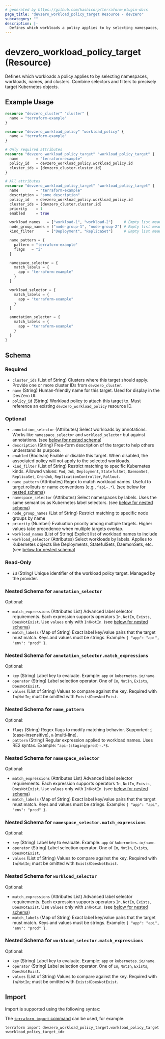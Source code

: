 ```yaml
---
# generated by https://github.com/hashicorp/terraform-plugin-docs
page_title: "devzero_workload_policy_target Resource - devzero"
subcategory: ""
description: |-
  Defines which workloads a policy applies to by selecting namespaces, workloads, names, and clusters. Combine selectors and filters to precisely target Kubernetes objects.
---
```


# devzero_workload_policy_target (Resource)

Defines which workloads a policy applies to by selecting namespaces, workloads, names, and clusters. Combine selectors and filters to precisely target Kubernetes objects.

## Example Usage

```terraform
resource "devzero_cluster" "cluster" {
  name = "terraform-example"
}

resource "devzero_workload_policy" "workload_policy" {
  name = "terraform-example"
}

# Only required attributes
resource "devzero_workload_policy_target" "workload_policy_target" {
  name        = "terraform-example"
  policy_id   = devzero_workload_policy.workload_policy.id
  cluster_ids = [devzero_cluster.cluster.id]
}

# All attributes
resource "devzero_workload_policy_target" "workload_policy_target" {
  name        = "terraform-example"
  description = "some description"
  policy_id   = devzero_workload_policy.workload_policy.id
  cluster_ids = [devzero_cluster.cluster.id]
  priority    = 1
  enabled     = true

  workload_names   = ["workload-1", "workload-2"]     # Empty list means all workloads
  node_group_names = ["node-group-1", "node-group-2"] # Empty list means all node groups
  kind_filter      = ["Deployment", "ReplicaSet"]     # Empty list means all kinds

  name_pattern = {
    pattern = "terraform-example"
    flags   = "i"
  }

  namespace_selector = {
    match_labels = {
      app = "terraform-example"
    }
  }

  workload_selector = {
    match_labels = {
      app = "terraform-example"
    }
  }

  annotation_selector = {
    match_labels = {
      app = "terraform-example"
    }
  }
}
```

<!-- schema generated by tfplugindocs -->
## Schema

### Required

- `cluster_ids` (List of String) Clusters where this target should apply. Provide one or more cluster IDs from `devzero_cluster`.
- `name` (String) Human-friendly name for this target. Used for display in the DevZero UI.
- `policy_id` (String) Workload policy to attach this target to. Must reference an existing `devzero_workload_policy` resource ID.

### Optional

- `annotation_selector` (Attributes) Select workloads by annotations. Works like `namespace_selector` and `workload_selector` but against annotations. (see [below for nested schema](#nestedatt--annotation_selector))
- `description` (String) Free-form description of the target to help others understand its purpose.
- `enabled` (Boolean) Enable or disable this target. When disabled, the associated policy will not apply to the selected workloads.
- `kind_filter` (List of String) Restrict matching to specific Kubernetes kinds. Allowed values: `Pod`, `Job`, `Deployment`, `StatefulSet`, `DaemonSet`, `ReplicaSet`, `CronJob`, `ReplicationController`, `Rollout`.
- `name_pattern` (Attributes) Regex to match workload names. Useful to target rollouts or name conventions (e.g., `^api-.*`). (see [below for nested schema](#nestedatt--name_pattern))
- `namespace_selector` (Attributes) Select namespaces by labels. Uses the same semantics as Kubernetes label selectors. (see [below for nested schema](#nestedatt--namespace_selector))
- `node_group_names` (List of String) Restrict matching to specific node groups by name
- `priority` (Number) Evaluation priority among multiple targets. Higher values take precedence when multiple targets overlap.
- `workload_names` (List of String) Explicit list of workload names to include
- `workload_selector` (Attributes) Select workloads by labels. Applies to Kubernetes objects like Deployments, StatefulSets, DaemonSets, etc. (see [below for nested schema](#nestedatt--workload_selector))

### Read-Only

- `id` (String) Unique identifier of the workload policy target. Managed by the provider.

<a id="nestedatt--annotation_selector"></a>
### Nested Schema for `annotation_selector`

Optional:

- `match_expressions` (Attributes List) Advanced label selector requirements. Each expression supports operators `In`, `NotIn`, `Exists`, `DoesNotExist`. Use `values` only with `In`/`NotIn`. (see [below for nested schema](#nestedatt--annotation_selector--match_expressions))
- `match_labels` (Map of String) Exact label key/value pairs that the target must match. Keys and values must be strings. Example: `{ "app": "api", "env": "prod" }`.

<a id="nestedatt--annotation_selector--match_expressions"></a>
### Nested Schema for `annotation_selector.match_expressions`

Optional:

- `key` (String) Label key to evaluate. Example: `app` or `kubernetes.io/name`.
- `operator` (String) Label selection operator. One of `In`, `NotIn`, `Exists`, `DoesNotExist`.
- `values` (List of String) Values to compare against the key. Required with `In`/`NotIn`; must be omitted with `Exists`/`DoesNotExist`.



<a id="nestedatt--name_pattern"></a>
### Nested Schema for `name_pattern`

Optional:

- `flags` (String) Regex flags to modify matching behavior. Supported: `i` (case-insensitive), `m` (multi-line).
- `pattern` (String) Regular expression applied to workload names. Uses RE2 syntax. Example: `^api-(staging|prod)-.*$`.


<a id="nestedatt--namespace_selector"></a>
### Nested Schema for `namespace_selector`

Optional:

- `match_expressions` (Attributes List) Advanced label selector requirements. Each expression supports operators `In`, `NotIn`, `Exists`, `DoesNotExist`. Use `values` only with `In`/`NotIn`. (see [below for nested schema](#nestedatt--namespace_selector--match_expressions))
- `match_labels` (Map of String) Exact label key/value pairs that the target must match. Keys and values must be strings. Example: `{ "app": "api", "env": "prod" }`.

<a id="nestedatt--namespace_selector--match_expressions"></a>
### Nested Schema for `namespace_selector.match_expressions`

Optional:

- `key` (String) Label key to evaluate. Example: `app` or `kubernetes.io/name`.
- `operator` (String) Label selection operator. One of `In`, `NotIn`, `Exists`, `DoesNotExist`.
- `values` (List of String) Values to compare against the key. Required with `In`/`NotIn`; must be omitted with `Exists`/`DoesNotExist`.



<a id="nestedatt--workload_selector"></a>
### Nested Schema for `workload_selector`

Optional:

- `match_expressions` (Attributes List) Advanced label selector requirements. Each expression supports operators `In`, `NotIn`, `Exists`, `DoesNotExist`. Use `values` only with `In`/`NotIn`. (see [below for nested schema](#nestedatt--workload_selector--match_expressions))
- `match_labels` (Map of String) Exact label key/value pairs that the target must match. Keys and values must be strings. Example: `{ "app": "api", "env": "prod" }`.

<a id="nestedatt--workload_selector--match_expressions"></a>
### Nested Schema for `workload_selector.match_expressions`

Optional:

- `key` (String) Label key to evaluate. Example: `app` or `kubernetes.io/name`.
- `operator` (String) Label selection operator. One of `In`, `NotIn`, `Exists`, `DoesNotExist`.
- `values` (List of String) Values to compare against the key. Required with `In`/`NotIn`; must be omitted with `Exists`/`DoesNotExist`.

## Import

Import is supported using the following syntax:

The [`terraform import` command](https://developer.hashicorp.com/terraform/cli/commands/import) can be used, for example:

```shell
terraform import devzero_workload_policy_target.workload_policy_target <workload_policy_target_id>
```
